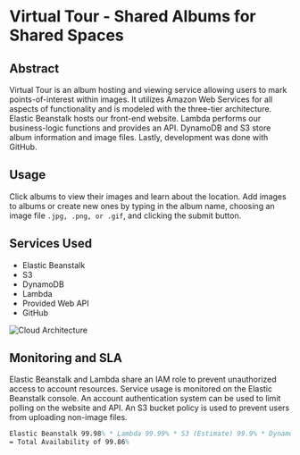 # Virtual Tour - Shared Albums for Shared Spaces
## Abstract
Virtual Tour is an album hosting and viewing service allowing users to mark points-of-interest within images. It utilizes Amazon Web Services for all aspects of functionality and is modeled with the three-tier architecture. Elastic Beanstalk hosts our front-end website. Lambda performs our business-logic functions and provides an API. DynamoDB and S3 store album information and image files. Lastly, development was done with GitHub.

## Usage
Click albums to view their images and learn about the location. Add images to albums or create new ones by typing in the album name, choosing an image file `.jpg, .png, or .gif`, and clicking the submit button.

## Services Used
- Elastic Beanstalk
- S3
- DynamoDB
- Lambda
- Provided Web API
- GitHub

![Cloud Architecture](https://www.dropbox.com/s/8u5sywxgvrx7qn5/AWS%20Diagram.png?raw=1)

## Monitoring and SLA
Elastic Beanstalk and Lambda share an IAM role to prevent unauthorized access to account resources. Service usage is monitored on the Elastic Beanstalk console. An account authentication system can be used to limit polling on the website and API. An S3 bucket policy is used to prevent users from uploading non-image files.

```Latex
Elastic Beanstalk 99.98% * Lambda 99.99% * S3 (Estimate) 99.9% * DynamoDB 99.99%
= Total Availability of 99.86%
```

